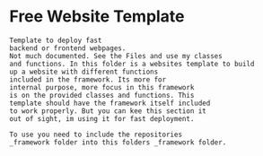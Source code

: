 # Free Website Template
	Template to deploy fast 
	backend or frontend webpages. 
	Not much documented. See the Files and use my classes
	and functions. In this folder is a websites template to build
	up a website with different functions 
	included in the framework. Its more for 
	internal purpose, more focus in this framework 
	is on the provided classes and functions. This 
	template should have the framework itself included 
	to work properly. But you can kee this section it 
	out of sight, im using it for fast deployment.

	To use you need to include the repositories
	_framework folder into this folders _framework folder.